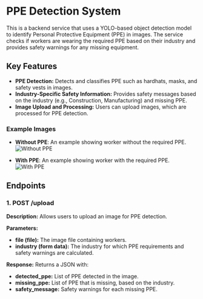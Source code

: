 # PPE Detection System

This is a backend service that uses a YOLO-based object detection model to identify Personal Protective Equipment (PPE) in images. The service checks if workers are wearing the required PPE based on their industry and provides safety warnings for any missing equipment.

## Key Features

- **PPE Detection:** Detects and classifies PPE such as hardhats, masks, and safety vests in images.
- **Industry-Specific Safety Information:** Provides safety messages based on the industry (e.g., Construction, Manufacturing) and missing PPE.
- **Image Upload and Processing:** Users can upload images, which are processed for PPE detection.
  
### Example Images

- **Without PPE**: An example showing worker without the required PPE.
  ![Without PPE](assets/images/Without_PPE.jpg)

- **With PPE**: An example showing worker with the required PPE.
  ![With PPE](assets/images/WITH_PPE.jpg)

## Endpoints

### 1. **POST /upload**

**Description:** Allows users to upload an image for PPE detection.

**Parameters:**
- **file (file):** The image file containing workers.
- **industry (form data):** The industry for which PPE requirements and safety warnings are calculated.

**Response:**
Returns a JSON with:
- **detected_ppe:** List of PPE detected in the image.
- **missing_ppe:** List of PPE that is missing, based on the industry.
- **safety_message:** Safety warnings for each missing PPE.



